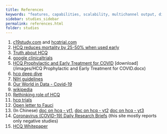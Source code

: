```yaml
---
title: References
keywords: "features, capabilities, scalability, multichannel output, dita, hats, comparison, benefits"
sidebar: studies_sidebar
permalink: references.html
folder: studies
---
```


1. [c19study.com](https://c19study.com/) and [hcqtrial.com](https://hcqtrial.com/)
2. [HCQ reduces mortality by 25-50% when used early](https://roamresearch.com/?fbclid=IwAR0iV-PA3xSdlalrsT09GILREsXdp2ov_Asw_HtkO2tJknxDnLau1duN1s8#/app/hydroxychloroquine/page/FwgBXp1SG)
3. [Truth about HCQ](https://truthabouthcq.com/hcq-works/)
4. [google clinicaltrials](https://www.google.com/search?q=hydroxychloroquine%20site%3Aclinicaltrials.gov)
5. [HCQ Prophylactic and Early Treatment for COVID](https://docs.google.com/document/d/1vDD8JkHe62hmpkalx1tejkd_zDnVwJ9XXRjgXAc1qUc/edit) 
   [download](/images/HCQ Prophylactic and Early Treatment for COVID.docx)
6. [hcq deep dive](https://twitter.com/gummibear737/status/1283840177497088001)
7. [NIH guidelines](https://www.covid19treatmentguidelines.nih.gov/antiviral-therapy/chloroquine-or-hydroxychloroquine/)
8. [Our World in Data - Covid-19](https://ourworldindata.org/coronavirus-data-explorer)
9. [wikipedia](https://en.wikipedia.org/wiki/Hydroxychloroquine)
10. [Rethinking role of HCQ](https://www.ncbi.nlm.nih.gov/pmc/articles/PMC7267640/)
11. [hcq trials](https://drugsheet.com/?intervention=Hydroxychloroquine)
12. [Open letter to Fauci](https://www.thedesertreview.com/opinion/columnists/open-letter-to-dr-anthony-fauci-regarding-the-use-of-hydroxychloroquine-for-treating-covid-19/article_31d37842-dd8f-11ea-80b5-bf80983bc072.html)
13. (In Chinese) [doc on hcq - yt1](https://www.youtube.com/watch?v=WTA_o8UJGEA), [doc on hcq - yt2](https://www.youtube.com/watch?v=ginuNMMqH6I) [doc on hcq - yt3](https://www.youtube.com/watch?v=1x_11I5SLII)
14. [Coronavirus (COVID-19) Daily Research Briefs](https://www.aafp.org/journals/afp/content/covid-briefs.html) (this site mostly reports only negative studies)
15. [HCQ Whitepaper](https://hcqwhitepaper.com/)

